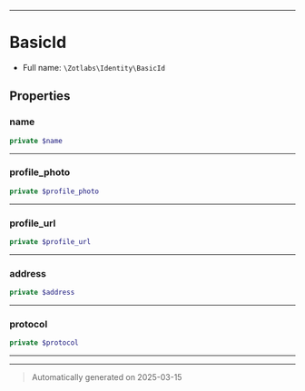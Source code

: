 ***

# BasicId





* Full name: `\Zotlabs\Identity\BasicId`



## Properties


### name



```php
private $name
```






***

### profile_photo



```php
private $profile_photo
```






***

### profile_url



```php
private $profile_url
```






***

### address



```php
private $address
```






***

### protocol



```php
private $protocol
```






***



***
> Automatically generated on 2025-03-15
